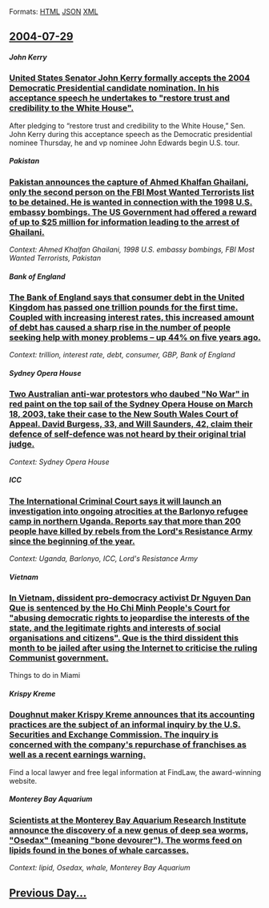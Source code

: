 
Formats: [HTML](2004/07/29/index.html)  [JSON](2004/07/29/index.json)  [XML](2004/07/29/index.xml)  

## [2004-07-29](/news/2004/07/29/index.md)

##### John Kerry
### [ United States Senator John Kerry formally accepts the 2004 Democratic Presidential candidate nomination. In his acceptance speech he undertakes to "restore trust and credibility to the White House". ](/news/2004/07/29/united-states-senator-john-kerry-formally-accepts-the-2004-democratic-presidential-candidate-nomination-in-his-acceptance-speech-he-undert.md)
After pledging to &#8220;restore trust and credibility to the White House,&#8221; Sen. John Kerry during this acceptance speech as the Democratic presidential nominee Thursday, he and vp nominee John Edwards begin U.S. tour.

##### Pakistan
### [ Pakistan announces the capture of Ahmed Khalfan Ghailani, only the second person on the FBI Most Wanted Terrorists list to be detained. He is wanted in connection with the 1998 U.S. embassy bombings. The US Government had offered a reward of up to $25 million for information leading to the arrest of Ghailani. ](/news/2004/07/29/pakistan-announces-the-capture-of-ahmed-khalfan-ghailani-only-the-second-person-on-the-fbi-most-wanted-terrorists-list-to-be-detained-he.md)
_Context: Ahmed Khalfan Ghailani, 1998 U.S. embassy bombings, FBI Most Wanted Terrorists, Pakistan_

##### Bank of England
### [ The Bank of England says that consumer debt in the United Kingdom has passed one trillion pounds for the first time. Coupled with increasing interest rates, this increased amount of debt has caused a sharp rise in the number of people seeking help with money problems &ndash; up 44% on five years ago. ](/news/2004/07/29/the-bank-of-england-says-that-consumer-debt-in-the-united-kingdom-has-passed-one-trillion-pounds-for-the-first-time-coupled-with-increasin.md)
_Context: trillion, interest rate, debt, consumer, GBP, Bank of England_

##### Sydney Opera House
### [ Two Australian anti-war protestors who daubed "No War" in red paint on the top sail of the Sydney Opera House on March 18, 2003, take their case to the New South Wales Court of Appeal. David Burgess, 33, and Will Saunders, 42, claim their defence of self-defence was not heard by their original trial judge. ](/news/2004/07/29/two-australian-anti-war-protestors-who-daubed-no-war-in-red-paint-on-the-top-sail-of-the-sydney-opera-house-on-march-18-2003-take-their.md)
_Context: Sydney Opera House_

##### ICC
### [ The International Criminal Court says it will launch an investigation into ongoing atrocities at the Barlonyo refugee camp in northern Uganda. Reports say that more than 200 people have killed by rebels from the Lord's Resistance Army since the beginning of the year. ](/news/2004/07/29/the-international-criminal-court-says-it-will-launch-an-investigation-into-ongoing-atrocities-at-the-barlonyo-refugee-camp-in-northern-ugan.md)
_Context: Uganda, Barlonyo, ICC, Lord's Resistance Army_

##### Vietnam
### [ In Vietnam, dissident pro-democracy activist Dr Nguyen Dan Que is sentenced by the Ho Chi Minh People's Court for "abusing democratic rights to jeopardise the interests of the state, and the legitimate rights and interests of social organisations and citizens". Que is the third dissident this month to be jailed after using the Internet to criticise the ruling Communist government. ](/news/2004/07/29/in-vietnam-dissident-pro-democracy-activist-dr-nguyen-dan-que-is-sentenced-by-the-ho-chi-minh-people-s-court-for-abusing-democratic-right.md)
Things to do in Miami

##### Krispy Kreme
### [ Doughnut maker Krispy Kreme announces that its accounting practices are the subject of an informal inquiry by the U.S. Securities and Exchange Commission. The inquiry is concerned with the company's repurchase of franchises as well as a recent earnings warning. ](/news/2004/07/29/doughnut-maker-krispy-kreme-announces-that-its-accounting-practices-are-the-subject-of-an-informal-inquiry-by-the-u-s-securities-and-excha.md)
Find a local lawyer and free legal information at FindLaw, the award-winning website.

##### Monterey Bay Aquarium
### [ Scientists at the Monterey Bay Aquarium Research Institute announce the discovery of a new genus of deep sea worms, "Osedax" (meaning "bone devourer"). The worms feed on lipids found in the bones of whale carcasses. ](/news/2004/07/29/scientists-at-the-monterey-bay-aquarium-research-institute-announce-the-discovery-of-a-new-genus-of-deep-sea-worms-osedax-meaning-bone.md)
_Context: lipid, Osedax, whale, Monterey Bay Aquarium_

## [Previous Day...](/news/2004/07/28/index.md)

